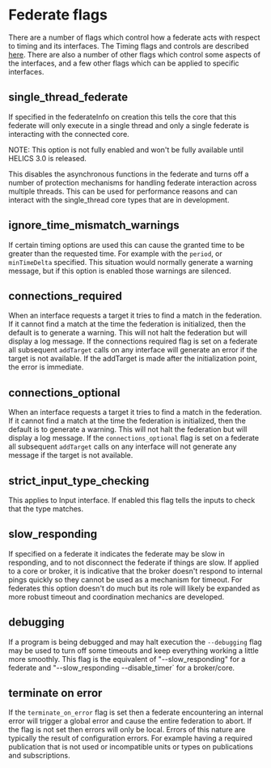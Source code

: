 # Federate flags

There are a number of flags which control how a federate acts with respect to timing and its interfaces. The Timing flags and controls are described [here](./Timing.html). There are also a number of other flags which control some aspects of the interfaces, and a few other flags which can be applied to specific interfaces.

## single_thread_federate

If specified in the federateInfo on creation this tells the core that this federate will only execute in a single thread and only a single federate is interacting with the connected core.

NOTE: This option is not fully enabled and won't be fully available until HELICS 3.0 is released.

This disables the asynchronous functions in the federate and turns off a number of protection mechanisms for handling federate interaction across multiple threads. This can be used for performance reasons and can interact with the single_thread core types that are in development.

## ignore_time_mismatch_warnings

If certain timing options are used this can cause the granted time to be greater than the requested time. For example with the `period`, or `minTimeDelta` specified. This situation would normally generate a warning message, but if this option is enabled those warnings are silenced.

## connections_required

When an interface requests a target it tries to find a match in the federation. If it cannot find a match at the time the federation is initialized, then the default is to generate a warning. This will not halt the federation but will display a log message. If the connections required flag is set on a federate all subsequent `addTarget` calls on any interface will generate an error if the target is not available. If the addTarget is made after the initialization point, the error is immediate.

## connections_optional

When an interface requests a target it tries to find a match in the federation. If it cannot find a match at the time the federation is initialized, then the default is to generate a warning. This will not halt the federation but will display a log message. If the `connections_optional` flag is set on a federate all subsequent `addTarget` calls on any interface will not generate any message if the target is not available.

## strict_input_type_checking

This applies to Input interface. If enabled this flag tells the inputs to check that the type matches.

## slow_responding

If specified on a federate it indicates the federate may be slow in responding, and to not disconnect the federate if things are slow.
If applied to a core or broker, it is indicative that the broker doesn't respond to internal pings quickly so they cannot be used as a mechanism for timeout. For federates this option doesn't do much but its role will likely be expanded as more robust timeout and coordination mechanics are developed.

## debugging

If a program is being debugged and may halt execution the `--debugging` flag may be used to turn off some timeouts and keep everything working a little more smoothly.  This flag is the equivalent of "--slow_responding" for a federate and "--slow_responding --disable_timer` for a broker/core.  

## terminate on error

If the `terminate_on_error` flag is set then a federate encountering an internal error will trigger a global error and cause the entire federation to abort. If the flag is not set then errors will only be local. Errors of this nature are typically the result of configuration errors. For example having a required publication that is not used or incompatible units or types on publications and subscriptions.
